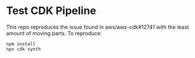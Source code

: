 # Test CDK Pipeline

This repo reproduces the issue found in aws/aws-cdk#12741 with the least amount of moving parts. To reproduce:

```
npm install
npx cdk synth
```